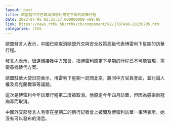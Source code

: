 ```yaml
---
layout: post
title: 歐盟指中方已取消博雷利原定下周的訪華行程
date: 2023-07-05 02:31:57.000000000 +08:00
link: https://news.rthk.hk/rthk/ch/component/k2/1707498-20230705.htm
categories: rthk
---
```


歐盟發言人表示，中國已經取消歐盟外交與安全政策高級代表博雷利下星期的訪華行程。

發言人表示，很遺憾接獲中方知會，指博雷利原定下星期的行程已不可能實現，需要尋找替代方案。

歐盟駐華大使日前表示，博雷利下星期一訪問北京，將同中方官員會面，並討論人權及烏克蘭戰事等議題。

這次是博雷利今年訪華行程第二度被取消。他原定今年四月訪華，但因為感染新冠病毒而取消。

中國外交部發言人毛寧在星期二的例行記者會上被問及博雷利訪華一事時表示，她沒有可以發布的消息。
